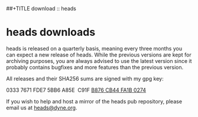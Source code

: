 ##+TITLE download :: heads

heads downloads
===============

heads is released on a quarterly basis, meaning every three months you
can expect a new release of heads. While the previous versions are kept
for archiving purposes, you are always advised to use the latest version
since it probably contains bugfixes and more features than the previous
version.

All releases and their SHA256 sums are signed with my gpg key:

0333 7671 FDE7 5BB6 A85E&nbsp;&nbsp;C91F [B876 CB44 FA1B 0274](/fa1b0274.asc)

If you wish to help and host a mirror of the heads pub repository,
please email us at [heads@dyne.org](mailto:heads@dyne.org).
